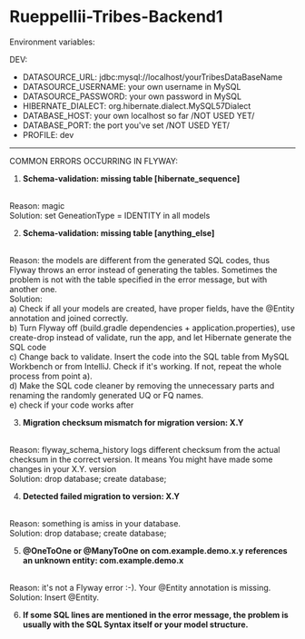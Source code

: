 # Rueppellii-Tribes-Backend1

Environment variables:

DEV:

- DATASOURCE_URL: jdbc:mysql://localhost/yourTribesDataBaseName
- DATASOURCE_USERNAME: your own username in MySQL
- DATASOURCE_PASSWORD: your own password in MySQL
- HIBERNATE_DIALECT: org.hibernate.dialect.MySQL57Dialect
- DATABASE_HOST: your own localhost so far /NOT USED YET/
- DATABASE_PORT: the port you've set /NOT USED YET/
- PROFILE: dev
 _________________________________________________________________

COMMON ERRORS OCCURRING IN FLYWAY:

1)	<strong>Schema-validation: missing table [hibernate_sequence]</strong>
<br>
Reason: magic
<br>
Solution: set GeneationType = IDENTITY in all models

2)	<strong>Schema-validation: missing table [anything_else] </strong>
<br>
Reason: the models are different from the generated SQL codes,
thus Flyway throws an error instead of generating the tables.
Sometimes the problem is not with the table specified in the
error message, but with another one.
<br>
Solution:
<br>
a) Check if all your models are created, have proper fields, 
have the @Entity annotation and joined correctly.
<br>
b) Turn Flyway off (build.gradle dependencies + application.properties), use create-drop 
instead of validate, run the app, and let Hibernate generate the SQL code
<br>
c) Change back to validate. Insert the code into the SQL table 
from MySQL Workbench or from IntelliJ. Check if it's working. 
If not, repeat the whole process from point a).
<br>
d) Make the SQL code cleaner by removing the unnecessary parts and renaming the
randomly generated UQ or FQ names.
<br>
e) check if your code works after 

3)	<strong>Migration checksum mismatch for migration version: X.Y</strong>
<br>
Reason: flyway_schema_history logs different checksum 
from the actual checksum in the correct version.
It means You might have made some changes in your X.Y. version
<br>
Solution: drop database; create database;

4)	<strong>Detected failed migration to version: X.Y</strong>
<br>
Reason: something is amiss in your database.
<br>
Solution: drop database; create database;

5)	<strong>@OneToOne or @ManyToOne on com.example.demo.x.y 
references an unknown entity: com.example.demo.x </strong>
<br>
Reason: it's not a Flyway error :-). Your @Entity annotation is missing.
<br>
Solution: Insert @Entity.

6) <strong>If some SQL lines are mentioned in the error message, 
the problem is usually with the SQL Syntax itself or your model structure.</strong>